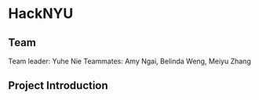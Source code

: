 # HackNYU

## Team 
Team leader: Yuhe Nie 
Teammates: Amy Ngai, Belinda Weng, Meiyu Zhang

## Project Introduction 

